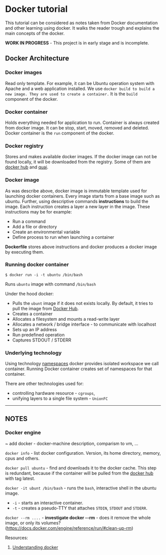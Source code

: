 # Docker tutorial
This tutorial can be considered as notes taken from Docker documentation and other learning using docker. It walks the reader trough and explains the main concepts of the docker.

**WORK IN PROGRESS** - This project is in early stage and is incomplete.

## Docker Architecture

### Docker images
Read only template. For example, it can be Ubuntu operation system with Apache and a web application installed. We use `docker build to build a new image. They are used to create a container.`
It is the `build` component of the docker.

### Docker container
Holds everything needed for application to run. Container is always created from docker image. It can be stop, start, moved, removed and deleted. 
Docker container is the `run` component of the docker.

### Docker registry
Stores and makes available docker images. If the docker image can not be found locally, it will be downloaded from the registry. Some of them are [docker hub](https://hub.docker.com/) and [quai](https://quay.io).

### Docker image
As was describe above, docker image is immutable template used for launching docker containers. Every image starts from a base image such as ubuntu. Further, using descriptive commands **instructions** to build the image. Each instruction creates a layer a new layer in the image. These instructions may be for example:

- Run a command
- Add a file or directory
- Create an environmental variable
- Define process to run when launching a container

**Dockerfile** stores above instructions and docker produces a docker image by executing them.

### Running docker container

`$ docker run -i -t ubuntu /bin/bash`

Runs `ubuntu` image with command `/bin/bash`

Under the hood docker:

- Pulls the `ubunt` image if it does not exists locally. By default, it tries to pull the image from [Docker Hub](https://hub.docker.com/).
- Creates a container
- Allocates a filesystem and mounts a read-write layer
- Allocates a network / bridge interface - to communicate with localhost
- Sets up an IP address
- Run predefined operation
- Captures STDOUT / STDERR

### Underlying technology
Using technology [namespaces](http://man7.org/linux/man-pages/man7/namespaces.7.html) docker provides isolated workspace we call container. Running Docker container creates set of namespaces for that container.

There are other technologies used for:
- controlling hardware resource - `cgroups`, 
- unifying layers to a single file system - `UnionFC`

-------------------------------------------------------------------------------
## NOTES
### Docker engine

~ add docker - docker-machine description, comparism to vm, ...

`docker info` - list docker configuration. Version, its home directory, memory, cpus and others.

`docker pull ubuntu` - find and downloads it to the docker cache. This step is redundant, because if the container will be pulled from the [docker hub](https://hub.docker.com/) with tag latest.

`docker -it ubunt /bin/bash` - runs the `bash`, interactive shell in the ubuntu image.
  - `-i` - starts an interactive container.
  - `-t` - creates a pseudo-TTY that attaches `STDIN`, `STDOUT` and `STDERR`.

`docker --rm ....` - **investigate docker --rm** - does it remove the whole image, or only its volumes? (https://docs.docker.com/engine/reference/run/#clean-up-rm)

Resources:
1. [Understanding docker](https://docs.docker.com/engine/understanding-docker/) 
